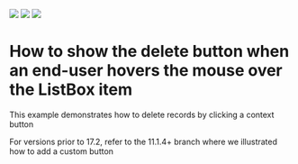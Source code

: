 <!-- default badges list -->
![](https://img.shields.io/endpoint?url=https://codecentral.devexpress.com/api/v1/VersionRange/128622531/17.2.3%2B)
[![](https://img.shields.io/badge/Open_in_DevExpress_Support_Center-FF7200?style=flat-square&logo=DevExpress&logoColor=white)](https://supportcenter.devexpress.com/ticket/details/E3397)
[![](https://img.shields.io/badge/📖_How_to_use_DevExpress_Examples-e9f6fc?style=flat-square)](https://docs.devexpress.com/GeneralInformation/403183)
<!-- default badges end -->
# How to show the delete button when an end-user hovers the mouse over the ListBox item

<p>This example demonstrates how to delete records by clicking a context button</p>
<p>For versions prior to 17.2, refer to the 11.1.4+ branch where we illustrated how to add a custom button</p>
